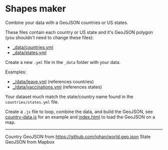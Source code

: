 # Shapes maker

Combine your data with a GeoJSON countries or US states.

These files contain each country or US state and it's GeoJSON polygon (you shouldn't need to change these files):

* [_data/countries.yml](https://github.com/katydecorah/shapes-maker/blob/master/_data/countries.yml)
* [_data/states.yml](https://github.com/katydecorah/shapes-maker/blob/master/_data/states.yml)

Create a new `.yml` file in the `_data` folder with your data.

Examples:

* [_/data/leave.yml](https://github.com/katydecorah/shapes-maker/blob/master/_data/leave.yml) (references countries)
* [_/data/vaccinations.yml](https://github.com/katydecorah/shapes-maker/blob/master/_data/vaccinations.yml) (references states)

Your dataset much match the state/country name found in the `countries/states.yml` file.

Create a `.js` file to loop, combine the data, and build the GeoJSON, see [country-data.js](https://github.com/katydecorah/shapes-maker/blob/master/country-data.js) for an example and [index.html](https://github.com/katydecorah/shapes-maker/blob/master/index.html) to load the GeoJSON on a map.

---

Country GeoJSON from https://github.com/johan/world.geo.json
State GeoJSON from Mapbox
